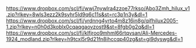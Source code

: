 https://www.dropbox.com/scl/fi/wwj7nywlra4zzoe77rkso/Abo3Zmh_hilux_v1.zip?rlkey=8wls3ezz2k9syhr5ld9q6c11s&st=rc3p1n3y&dl=1
https://www.dropbox.com/scl/fi/yrdnng4yrto4m8z16in8g/qifhilux2005-1.zip?rlkey=n0h0d3koblx0cqaqgaovzost9&st=8fgb0g2q&dl=1
https://www.dropbox.com/scl/fi/klfjroo9mhml66rtqvsan/Ali-Mercedes-1924_modland.zip?rlkey=h9tcxl5r9d21fn8ihccqp40zg&st=gi9dyswg&dl=1

